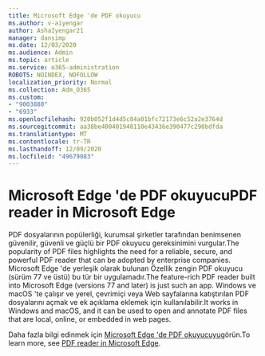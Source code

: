 ```yaml
---
title: Microsoft Edge 'de PDF okuyucu
ms.author: v-aiyengar
author: AshaIyengar21
manager: dansimp
ms.date: 12/03/2020
ms.audience: Admin
ms.topic: article
ms.service: o365-administration
ROBOTS: NOINDEX, NOFOLLOW
localization_priority: Normal
ms.collection: Adm_O365
ms.custom:
- "9003880"
- "6933"
ms.openlocfilehash: 920b052f1d4d5c84a01bfc72173e6c52a2e3764d
ms.sourcegitcommit: aa38be400401940110e43436e390477c290bdfda
ms.translationtype: MT
ms.contentlocale: tr-TR
ms.lasthandoff: 12/09/2020
ms.locfileid: "49679083"
---
```

# <a name="pdf-reader-in-microsoft-edge"></a><span data-ttu-id="2abd4-102">Microsoft Edge 'de PDF okuyucu</span><span class="sxs-lookup"><span data-stu-id="2abd4-102">PDF reader in Microsoft Edge</span></span>

<span data-ttu-id="2abd4-103">PDF dosyalarının popülerliği, kurumsal şirketler tarafından benimsenen güvenilir, güvenli ve güçlü bir PDF okuyucu gereksinimini vurgular.</span><span class="sxs-lookup"><span data-stu-id="2abd4-103">The popularity of PDF files highlights the need for a reliable, secure, and powerful PDF reader that can be adopted by enterprise companies.</span></span> <span data-ttu-id="2abd4-104">Microsoft Edge 'de yerleşik olarak bulunan Özellik zengin PDF okuyucu (sürüm 77 ve üstü) bu tür bir uygulamadır.</span><span class="sxs-lookup"><span data-stu-id="2abd4-104">The feature-rich PDF reader built into Microsoft Edge (versions 77 and later) is just such an app.</span></span> <span data-ttu-id="2abd4-105">Windows ve macOS 'te çalışır ve yerel, çevrimiçi veya Web sayfalarına katıştırılan PDF dosyalarını açmak ve ek açıklama eklemek için kullanılabilir.</span><span class="sxs-lookup"><span data-stu-id="2abd4-105">It works in Windows and macOS, and it can be used to open and annotate PDF files that are local, online, or embedded in web pages.</span></span>

<span data-ttu-id="2abd4-106">Daha fazla bilgi edinmek için [Microsoft Edge 'de PDF okuyucuyu](https://go.microsoft.com/fwlink/?linkid=2140005)görün.</span><span class="sxs-lookup"><span data-stu-id="2abd4-106">To learn more, see [PDF reader in Microsoft Edge](https://go.microsoft.com/fwlink/?linkid=2140005).</span></span>
